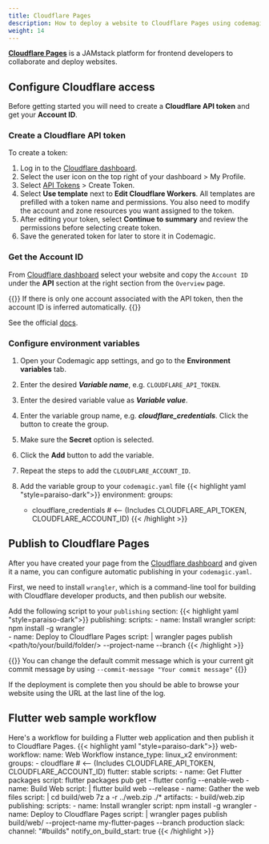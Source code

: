 ```yaml
---
title: Cloudflare Pages
description: How to deploy a website to Cloudflare Pages using codemagic.yaml
weight: 14
---
```


[**Cloudflare Pages**](https://pages.cloudflare.com/) is a JAMstack platform for frontend developers to collaborate and deploy websites.


## Configure Cloudflare access

Before getting started you will need to create a **Cloudflare API token** and get your **Account ID**.

### Create a Cloudflare API token
To create a token:

1. Log in to the [Cloudflare dashboard](https://dash.cloudflare.com/).
2. Select the user icon on the top right of your dashboard > My Profile.
3. Select [API Tokens](https://dash.cloudflare.com/profile/api-tokens) > Create Token.
4. Select **Use template** next to **Edit Cloudflare Workers**. All templates are prefilled with a token name and permissions. You also need to modify the account and zone resources you want assigned to the token.
5. After editing your token, select **Continue to summary** and review the permissions before selecting create token.
6. Save the generated token for later to store it in Codemagic.

### Get the Account ID
From [Cloudflare dashboard](https://dash.cloudflare.com/) select your website and copy the `Account ID` under the **API** section at the right section from the `Overview` page.

{{<notebox>}}
If there is only one account associated with the API token, then the account ID is inferred automatically.
{{</notebox>}}

See the official [docs](https://developers.cloudflare.com/workers/wrangler/ci-cd/).

### Configure environment variables

1. Open your Codemagic app settings, and go to the **Environment variables** tab.
2. Enter the desired **_Variable name_**, e.g. `CLOUDFLARE_API_TOKEN`.
3. Enter the desired variable value as **_Variable value_**.
4. Enter the variable group name, e.g. **_cloudflare_credentials_**. Click the button to create the group.
5. Make sure the **Secret** option is selected.
6. Click the **Add** button to add the variable.
7. Repeat the steps to add the `CLOUDFLARE_ACCOUNT_ID`.

8. Add the variable group to your `codemagic.yaml` file
{{< highlight yaml "style=paraiso-dark">}}
  environment:
    groups:
      - cloudflare_credentials # <-- (Includes CLOUDFLARE_API_TOKEN, CLOUDFLARE_ACCOUNT_ID)
{{< /highlight >}}


## Publish to Cloudflare Pages

After you have created your page from the [Cloudflare dashboard](https://dash.cloudflare.com/) and given it a name, you can configure automatic publishing in your `codemagic.yaml`.

First, we need to install `wrangler`, which is a command-line tool for building with Cloudflare developer products, and then publish our website.


Add the following script to your `publishing` section:
{{< highlight yaml "style=paraiso-dark">}}
publishing:
    scripts:
    - name: Install wrangler
        script: npm install -g wrangler    
    - name: Deploy to Cloudflare Pages
        script: | 
        wrangler pages publish <path/to/your/build/folder/> --project-name <your-project-name> --branch <branch-name>
{{< /highlight >}}

{{<notebox>}}
You can change the default commit message which is your current git commit message by using `--commit-message "Your commit message"`
{{</notebox>}}

If the deployment is complete then you should be able to browse your website using the URL at the last line of the log.

## Flutter web sample workflow
Here's a workflow for building a Flutter web application and then publish it to Cloudflare Pages.
{{< highlight yaml "style=paraiso-dark">}}
  web-workflow:
    name: Web Workflow
    instance_type: linux_x2
    environment:
      groups:
        - cloudflare # <-- (Includes CLOUDFLARE_API_TOKEN, CLOUDFLARE_ACCOUNT_ID)
      flutter: stable
    scripts:
      - name: Get Flutter packages
        script: flutter packages pub get
      - flutter config --enable-web
      - name: Build Web
        script: | 
          flutter build web --release
      - name: Gather the web files
        script: | 
          cd build/web
          7z a -r ../web.zip ./*
    artifacts:
      - build/web.zip
    publishing:
      scripts:
        - name: Install wrangler
          script: npm install -g wrangler
        - name: Deploy to Cloudflare Pages
          script: | 
            wrangler pages publish build/web/ --project-name my-flutter-pages --branch production
      slack:
        channel: "#builds"
        notify_on_build_start: true
{{< /highlight >}}